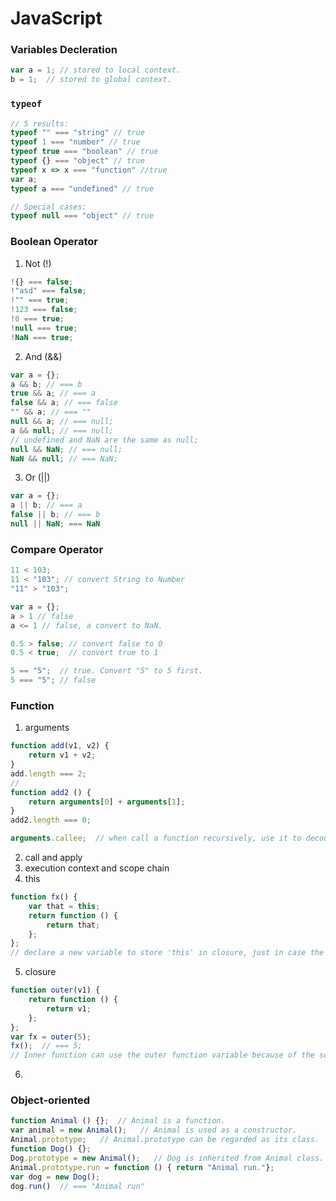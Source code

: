 # JavaScript 

### Variables Decleration

```JavaScript
var a = 1; // stored to local context.
b = 1;  // stored to global context.
```

### `typeof`

```JavaScript
// 5 results:
typeof "" === "string" // true
typeof 1 === "number" // true
typeof true === "boolean" // true
typeof {} === "object" // true
typeof x => x === "function" //true
var a;
typeof a === "undefined" // true

// Special cases:
typeof null === "object" // true
```

### Boolean Operator
1. Not (!)
```JavaScript
!{} === false;
!"asd" === false;
!"" === true;
!123 === false;
!0 === true;
!null === true;
!NaN === true;
```
2. And (&&)
```JavaScript
var a = {};
a && b; // === b
true && a; // === a
false && a; // === false
"" && a; // === ""
null && a; // === null;
a && null; // === null;
// undefined and NaN are the same as null;
null && NaN; // === null;
NaN && null; // === NaN;
```
3. Or (||)
```JavaScript
var a = {};
a || b; // === a
false || b; // === b
null || NaN; === NaN
```

### Compare Operator
```JavaScript
11 < 103;
11 < "103"; // convert String to Number
"11" > "103";

var a = {};
a > 1 // false
a <= 1 // false, a convert to NaN.

0.5 > false; // convert false to 0
0.5 < true;  // convert true to 1

5 == "5";  // true. Convert "5" to 5 first. 
5 === "5"; // false
```

### Function
1. arguments
```JavaScript
function add(v1, v2) {
    return v1 + v2;
}
add.length === 2;
//
function add2 () {
    return arguments[0] + arguments[1];
}
add2.length === 0;

arguments.callee;  // when call a function recursively, use it to decouple the function name from the function itself. It's better to use anonmyous function. 
```
2. call and apply
3. execution context and scope chain
4. this
```JavaScript
function fx() {
    var that = this;
    return function () {
        return that;
    };
};
// declare a new variable to store 'this' in closure, just in case the context change. 
```
5. closure
```JavaScript
function outer(v1) {
    return function () {
        return v1;
    };
};
var fx = outer(5);
fx();  // === 5;
// Inner function can use the outer function variable because of the scope chain. The activation object of outer function is added to the scope chain of inner class. When the outer function returns, its context and its scope chain are destroyed but its activation object still has at least one referer: scope chain of inner function. 
```
6. 

### Object-oriented
```JavaScript
function Animal () {};  // Animal is a function.
var animal = new Animal();   // Animal is used as a constructor.
Animal.prototype;   // Animal.prototype can be regarded as its class.
function Dog() {};
Dog.prototype = new Animal();   // Dog is inherited from Animal class.
Animal.prototype.run = function () { return "Animal run."};
var dog = new Dog();
dog.run()  // === "Animal run"
```

